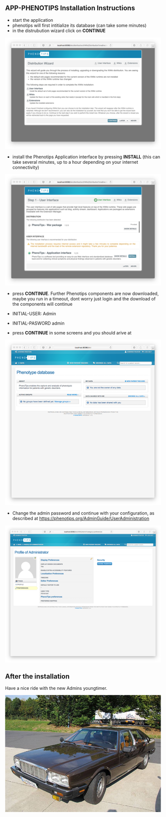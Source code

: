 ## APP-PHENOTIPS Installation Instructions 

* start the application
* phenotips will first intitialize its database (can take some minutes)
* in the distrubution wizard click on **CONTINUE**

![Screenshot01](assets/install-screen-01.png)

* install the Phenotips Application interface by pressing **INSTALL** (this can take several minutes, up to a hour depending on your internet connectivity) 

![Screenshot02](assets/install-screen-02.png)

* press **CONTINUE**. Further Phenotips components are now downloaded, maybe you run in a timeout, dont worry just login and the download of the components will continue

* INITIAL-USER:   Admin
* INITIAL-PASWORD admin

* press **CONTINUE** in some screens and you should arive at

![Screenshot03](assets/install-screen-03.png)

* Change the admin password and continue with your configuration, as described at https://phenotips.org/AdminGuide/UserAdministration

![Screenshot04](assets/install-screen-04.png)


## After the installation

Have a nice ride with the new Admins youngtimer.

![FINAL](assets/install-screen-final.jpg)
